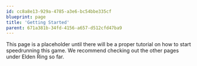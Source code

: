```yaml
---
id: cc8a8e13-929a-4785-a3e6-bc54bbe335cf
blueprint: page
title: 'Getting Started'
parent: 671a381b-34fd-4156-a657-d512cfd47ba9
---
```

This page is a placeholder until there will be a proper tutorial on how to start speedrunning this game. We recommend checking out the other pages under Elden Ring so far.
